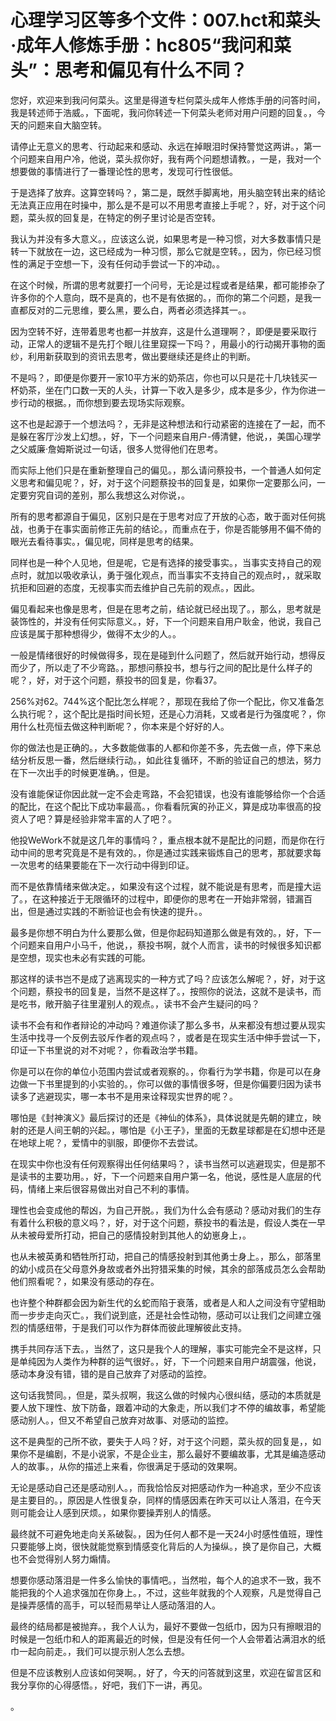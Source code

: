 # 心理学习区等多个文件：007.hct和菜头·成年人修炼手册：hc805“我问和菜头”：思考和偏见有什么不同？

您好，欢迎来到我问何菜头。这里是得道专栏何菜头成年人修炼手册的问答时间，我是转述师于浩威。，下面呢，我问你转述一下何菜头老师对用户问题的回复。，今天的问题来自大脑空转。

请停止无意义的思考、行动起来和感动、永远在掉眼泪时保持警觉这两讲。，第一个问题来自用户冷，他说，菜头叔你好，我有两个问题想请教。，一是，我对一个想要做的事情进行了一番理论性的思考，发现可行性很低。

于是选择了放弃。这算空转吗？，第二是，既然手脚离地，用头脑空转出来的结论无法真正应用在时操中，那么是不是可以不用思考直接上手呢？，好，对于这个问题，菜头叔的回复是，在特定的例子里讨论是否空转。

我认为并没有多大意义。，应该这么说，如果思考是一种习惯，对大多数事情只是转一下就放在一边，这已经成为一种习惯，那么它就是空转。，因为，你已经习惯性的满足于空想一下，没有任何动手尝试一下的冲动。。

在这个时候，所谓的思考就要打一个问号，无论是过程或者是结果，都可能掺杂了许多你的个人意向，既不是真的，也不是有依据的。，而你的第二个问题，是我一直都反对的二元思维，要么黑，要么白，两者必须选择其一。。

因为空转不好，连带着思考也都一并放弃，这是什么道理啊？，即便是要采取行动，正常人的逻辑不是先打个眼儿往里窥探一下吗？，用最小的行动揭开事物的面纱，利用新获取到的资讯去思考，做出要继续还是终止的判断。

不是吗？，即便是你要开一家10平方米的奶茶店，你也可以只是花十几块钱买一杯奶茶，坐在门口数一天的人头，计算一下收入是多少，成本是多少，作为你进一步行动的根据。，而你想到要去现场实际观察。

这不也是起源于一个想法吗？，无非是这种想法和行动紧密的连接在了一起，而不是躲在客厅沙发上幻想。，好，下一个问题来自用户-傅清健，他说，，美国心理学之父威廉·詹姆斯说过一句话，很多人觉得他们在思考。

而实际上他们只是在重新整理自己的偏见。，那么请问蔡投书，一个普通人如何定义思考和偏见呢？，好，对于这个问题蔡投书的回复是，如果你一定要那么问，一定要穷究自词的差别，那么我想这么对你说，。

所有的思考都源自于偏见，区别只是在于思考对应了开放的心态，敢于面对任何挑战，也勇于在事实面前修正先前的结论。，而重点在于，你是否能够用不偏不倚的眼光去看待事实。，偏见呢，同样是思考的结果。

同样也是一种个人见地，但是呢，它是有选择的接受事实。，当事实支持自己的观点时，就加以吸收承认，勇于强化观点，而当事实不支持自己的观点时，，就采取抗拒和回避的态度，无视事实而去维护自己先前的观点。，因此。

偏见看起来也像是思考，但是在思考之前，结论就已经出现了。，那么，思考就是装饰性的，并没有任何实际意义。，好，下一个问题来自用户耿金，他说，我自己应该是属于那种想得少，做得不太少的人。。

一般是情绪很好的时候做得多，现在是碰到什么问题了，然后就开始行动，想得反而少了，所以走了不少弯路。，那想问蔡投书，想与行之间的配比是什么样子的呢？，好，对于这个问题，蔡投书的回复是，你看37。

256%对62。744%这个配比怎么样呢？，那现在我给了你一个配比，你又准备怎么执行呢？，这个配比是指时间长短，还是心力消耗，又或者是行为强度呢？，你用什么杜亮恒去做这种判断呢？，你本来是个好好的人。

你的做法也是正确的。，大多数能做事的人都和你差不多，先去做一点，停下来总结分析反思一番，然后继续行动。，如此往复循环，不断的验证自己的想法，努力在下一次出手的时候更准确。，但是。

没有谁能保证你因此就一定不会走弯路，不会犯错误，也没有谁能够给你一个合适的配比，在这个配比下成功率最高。，你看看阮寅的孙正义，算是成功率很高的投资人了吧？算是经验非常丰富的人了吧？。

他投WeWork不就是这几年的事情吗？，重点根本就不是配比的问题，而是你在行动中间的思考究竟是不是有效的。，你是通过实践来锻炼自己的思考，那就要求每一次思考的结果要能在下一次行动中得到印证。

而不是依靠情绪来做决定。，如果没有这个过程，就不能说是有思考，而是撞大运了。，在这种接近于无限循环的过程中，即便你的思考在一开始非常弱，错漏百出，但是通过实践的不断验证也会有快速的提升。。

最多是你想不明白为什么要那么做，但是你起码知道那么做是有效的。，好，下一个问题来自用户小马千，他说，，蔡投书啊，就个人而言，读书的时候很多知识都是空想，现实也未必有实践的可能。

那这样的读书岂不是成了逃离现实的一种方式了吗？应该怎么解呢？，好，对于这个问题，蔡投书的回复是，当然不是这样了。，按照你的说法，这就不是读书，而是吃书，敞开脑子往里灌别人的观点。，读书不会产生疑问的吗？

读书不会有和作者辩论的冲动吗？难道你读了那么多书，从来都没有想过要从现实生活中找寻一个反例去驳斥作者的观点吗？，或者是在现实生活中伸手尝试一下，印证一下书里说的对不对呢？，你看政治学书籍。

你是可以在你的单位小范围内尝试或者观察的。，你看行为学书籍，你是可以在身边做一下书里提到的小实验的。，你可以做的事情很多呀，但是你偏要归因为读书读多了逃避现实，哪一本书不是用来诠释现实世界的呢？。

哪怕是《封神演义》最后探讨的还是《神仙的体系》，具体说就是先朝的建立，映射的还是人间王朝的兴起。，哪怕是《小王子》，里面的无数星球都是在幻想中还是在地球上呢？，爱情中的驯服，即便你不去尝试。

在现实中你也没有任何观察得出任何结果吗？，读书当然可以逃避现实，但是那不是读书的主要功用。，好，下一个问题来自用户第一名，他说，感性是人底层的代码，情绪上来后很容易做出对自己不利的事情。

理性也会变成他的帮凶，为自己开脱。，我们为什么会有感动？感动对我们的生存有着什么积极的意义吗？，好，对于这个问题，蔡投书的看法是，假设人类在一早从未被母爱所打动，把自己的感情投射到其他人的幼崽身上，。

也从未被英勇和牺牲所打动，把自己的情感投射到其他勇士身上。，那么，部落里的幼小成员在父母意外身故或者外出狩猎采集的时候，其余的部落成员怎么会帮助他们照看呢？，如果没有感动的存在。

也许整个种群都会因为新生代的幺蛇而陷于衰落，或者是人和人之间没有守望相助而一步步走向灭亡。，我们说到底，还是社会性动物，感动可以让我们之间建立强烈的情感纽带，于是我们可以作为群体而彼此理解彼此支持。

携手共同存活下去。，当然了，这只是我个人的理解，事实可能完全不是这样，只是单纯因为人类作为种群的运气很好。，好，下一个问题来自用户胡震强，他说，感动本身没有错，错的是自己放弃了对感动的监控。

这句话我赞同。，但是，菜头叔啊，我这么做的时候内心很纠结，感动的本质就是要人放下理性、放下防备，跟着冲动的大象走，所以我们才不停的编故事，希望能感动别人。，但又不希望自己放弃对故事、对感动的监控。

这不是典型的己所不欲，要失于人吗？好，对于这个问题，菜头叔的回复是，，如果你不是编剧，不是小说家，不是企业主，那么最好不要编故事，尤其是编造感动人的故事。，从你的描述上来看，你很满足于感动的效果啊。

无论是感动自己还是感动别人。，而我恰恰反对把感动作为一种追求，至少不应该是主要目的。，原因是人性很复杂，同样的情感因素在昨天可以让人落泪，在今天则可能会让人感到厌烦。，如果你要操弄别人的情感。

最终就不可避免地走向关系破裂。，因为任何人都不是一天24小时感性值班，理性只要能够上岗，很快就能觉察到情感变化背后的人为操纵。，换了是你自己，大概也不会觉得别人努力煽情。

想要你感动落泪是一件多么愉快的事情吧。，当然啦，每个人的追求不一致，我不能把我的个人追求强加在你身上。，不过，这些年就我的个人观察，凡是觉得自己是操弄感情的高手，可以轻而易举让人感动落泪的人。

最终的结局都是被抛弃。，我个人认为，最好不要做一包纸巾，因为只有擦眼泪的时候是一包纸巾和人的距离最近的时候，但是没有任何一个人会带着沾满泪水的纸巾一起向前走。，我们可以提示别人怎么去想。

但是不应该教别人应该如何哭啊。，好了，今天的问答就到这里，欢迎在留言区和我分享你的心得感悟。，好吧，我们下一讲，再见。

。